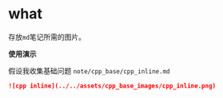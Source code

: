 # what

存放`md`笔记所需的图片。

**使用演示**

假设我收集基础问题 `note/cpp_base/cpp_inline.md`

```md
![cpp inline](../../assets/cpp_base_images/cpp_inline.png)
```

